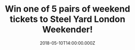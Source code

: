 ---
campaign-uuid: "c-1922cb23-c668-4c89-9c3c-eabfc9453013"
type: "Competition"
category: "Tickets"
date: "2018-05-10T14:00:00.000Z"
end-date: "2018-05-17T23:59:00.000Z"
disable-form: false
is_promoted: false
has_entry_page: true
title: "Win one of 5 pairs of weekend tickets to Steel Yard London Weekender!"
competition-description: "<p>Get ready: we have the perfect plan for YOU this coming\
  \ May Bank Holiday weekend! Following last year’s sell out success in Victoria Park,\
  \ Steel Yard is back, this time taking over Finsbury Park to dominate the capital’\
  s skyline once again and we’ve managed to get our hands on 5 pairs of weekend tickets\
  \ for 5 lucky NME AAA members to win!</p>\n<p>Wanna be there now?</p>\n"
hero-header: "Win one of 5 pairs of weekend tickets to Steel Yard London Weekender!"
terms-confirmation: "N/A"
banner-img: "https://assets.expresslyapp.com/asset-bf066666-f088-4b42-bcb8-38a286ef5836.jpg"
logo-left-href: "https://www.creamfields.com/steelyardlondon"
logo-left-image: "https://assets.expresslyapp.com/asset-4f02d1f3-a003-4711-9633-41391a6faa9b.jpg"
logo-left-title: "Cream"
bg-image-hero: "https://assets.expresslyapp.com/asset-ab8f599c-951e-41f8-9577-4770220dfea2.jpg"
bg-image-first: "https://assets.expresslyapp.com/asset-54734a6c-1998-4aa7-a5c5-0a097a32570e.png"
bg-image-second: "https://assets.expresslyapp.com/asset-80c9bf4b-6fb7-43e0-8f16-e3f1ebbaecda.jpg"
bg-image-third: "https://assets.expresslyapp.com/asset-a5f6c5b4-b100-438d-a2c4-f32d4615e1ff.jpg"
section1-content: "<p>Above & Beyond kick off the dance music weekender on Saturday\
  \ for what will be their biggest London show to date. No strangers to packing out\
  \ big venues, in 2018 they take it to the next level at the helm of the Steel Yard.\
  \ Joining them are an array of acts from the Anjunabeats stable, with performances\
  \ from Eli & Fur, Gabriel & Dresden, Genix & Sunny Lax, Grum, ilan Bluestone, Oliver\
  \ Smith and Spencer Brown.</p>\n<p>Sunday will be headlined by one of the most prolific\
  \ and enduring artists on the planet, Grammy award winning Tiësto. Those joining\
  \ him on the bill on Sunday include Steve Angello, Faithless (DJ Set) and Tchami\
  \ & Malaa.</p>\n"
section2-content: "<p>The award-winning Steel Yard superstructure was designed and\
  \ created exclusively for Creamfields and has gone on to revolutionise the event\
  \ experience for electronic music fans. Featuring ground breaking technology and\
  \ production, Steel Yard has become a unique and exciting addition to the festival\
  \ calendar.</p>\n"
section3-content: "<p>Fancy coming with us? Competition closes on Thursday 17 May\
  \ at 23:59 so complete the form below for a chance to win one of 5 pairs of weekend\
  \ tickets and you could be spending your next May Bank Holiday weekend at Steel\
  \ Yard thanks to NME AAA!</p>\n"
entry-title: "Win one of 5 pairs of weekend tickets to Steel Yard London Weekender!"
entry-content: "<p>Hurry up! Complete the form below before May 17th at 23:59 to be\
  \ in with a chance to rock out with Steel Yard in Finsbury Park next May Bank Holiday\
  \ weekend!</p>\n"
has-winner: true
winner-title: "CONGRATULATIONS to Romilly, Irene, Martyn, Kevin & Anill who won tickets\
  \ to Steel Yard Festival in London!"
winner-banner: "https://assets.expresslyapp.com/asset-d3ee762b-34a3-4d5d-ba08-8cfeec9685d3.jpg"
prize-description: "A pair of weekend tickets to Steel Yard London Weekender."
prize-restrictions: "Winner is responsible for any transport costs to/from the event."
country-restrictions:
- "GB"
---
